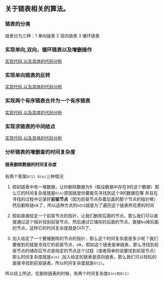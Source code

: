 ## 关于链表相关的算法。
### 链表的分类
链表分为三种：1 单向链表 2 双向链表 3 循环链表
### 实现单向,双向，循环链表以及增删操作
[实现代码,以及具体的代码分析](./1.go)
### 实现单向链表的反转
[实现代码,以及具体的代码分析](./2.go)
### 实现两个有序链表合并为一个有序链表
[实现代码,以及具体的代码分析](./3.go)
### 实现求链表的中间结点
[实现代码,以及具体的代码分析](./4.go)
### 分析链表的增删查的时间复杂度
#### 链表删除数据的时间复杂度
有两个答案`O(1) O(n)`三种情况
1. 假如链表中有一堆数据，让你删除数据为9（假设数据中存在9的这个数据）那么它的时间复杂度就是`O(n)`原因就是你要能先寻找到这个9的数据在哪
并且在寻找的过程中记录好**前驱节点**（因为前驱节点存着后面的那个节点的指针嘛）然后删除就ok了，所以这种方式的o(n)就是为了遍历这个链表所花费的时间

2. 假如直接给定一个前驱节点的指针，让我们删除后面的节点，那么我们可以直接通过这个指针找到前驱节点，然后通过它储存的后面的节点，直接ko掉后面的节点，这样它的时间复杂度就是O(1)了。

3. 加入给定了一个要被删除的节点的指针，那么这个时间复杂度是多少呢？我们要做到的就是寻找它的前驱节点，ok，假如这个链表是单链表，那么寻找到前驱节点的储存后节点是指定的节点这个过程（或者简单的说要找到前驱节点）那么时间复杂度就是`o(n)` ,加入给定的链表是双向链表，那么我们可以轻松的直接寻找到前驱链表，所以时间复杂度就是`O(1)`。

所以综上所述，在删除链表的时候，有两个时间复杂度`O(n)和O(1)`
